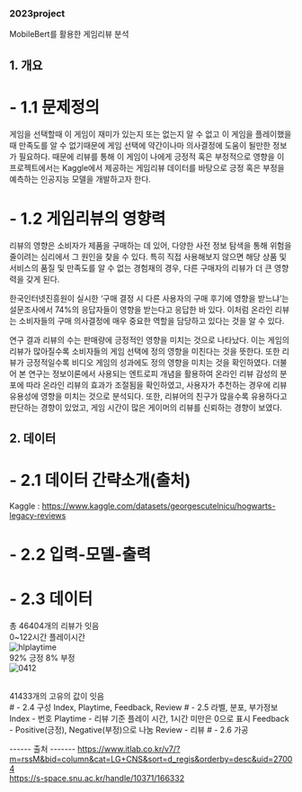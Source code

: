 ### 2023project
MobileBert를 활용한 게임리뷰 분석

## 1. 개요
 # - 1.1 문제정의
 게임을 선택할때 이 게임이 재미가 있는지 또는 없는지 알 수 없고 이 게임을 플레이했을때 만족도를 알 수 없기때문에 게임 선택에 약간이나마 의사결정에 도움이 될만한 정보가 필요하다.
 때문에 리뷰를 통해 이 게임이 나에게 긍정적 혹은 부정적으로 영향을 
 이 프로젝트에서는 Kaggle에서 제공하는 게임리뷰 데이터를 바탕으로 긍정 혹은 부정을 예측하는 인공지능 모델을 개발하고자 한다.
 
 # - 1.2 게임리뷰의 영향력
 
리뷰의 영향은 소비자가 제품을 구매하는 데 있어, 다양한 사전 정보 탐색을 통해 위험을 줄이려는 심리에서 그 원인을 찾을 수 있다. 특히 직접 사용해보지 않으면 해당 상품 및 서비스의 품질 및 만족도를 알 수 없는 경험재의 경우, 다른 구매자의 리뷰가 더 큰 영향력을 갖게 된다. 

한국인터넷진흥원이 실시한 ‘구매 결정 시 다른 사용자의 구매 후기에 영향을 받느냐’는 설문조사에서 74%의 응답자들이 영향을 받는다고 응답한 바 있다. 이처럼 온라인 리뷰는 소비자들의 구매 의사결정에 매우 중요한 역할을 담당하고 있다는 것을 알 수 있다.

 연구 결과 리뷰의 수는 판매량에 긍정적인 영향을 미치는 것으로 나타났다. 이는 게임의 리뷰가 많아질수록 소비자들의 게임 선택에 정의 영향을 미친다는 것을 뜻한다. 또한 리뷰가 긍정적일수록 비디오 게임의 성과에도 정의 영향을 미치는 것을 확인하였다. 더불어 본 연구는 정보이론에서 사용되는 엔트로피 개념을 활용하여 온라인 리뷰 감성의 분포에 따라 온라인 리뷰의 효과가 조절됨을 확인하였고, 사용자가 추천하는 경우에 리뷰 유용성에 영향을 미치는 것으로 분석되다. 
 또한, 리뷰어의 친구가 많을수록 유용하다고 판단하는 경향이 있었고, 게임 시간이 많은 게이머의 리뷰를 신뢰하는 경향이 보였다. 
 
## 2. 데이터
 # - 2.1 데이터 간략소개(출처)
  Kaggle : https://www.kaggle.com/datasets/georgescutelnicu/hogwarts-legacy-reviews
 # - 2.2 입력-모델-출력
 # - 2.3 데이터
  총 46404개의 리뷰가 잇음<br/>
  0~122시간 플레이시간<br/> ![hlplaytime](https://user-images.githubusercontent.com/79897716/231339975-de24721a-d26d-4bed-848d-761f1abf02c8.png)
<br/>
  92% 긍정 8% 부정<br/>![0412](https://user-images.githubusercontent.com/79897716/231343783-23bdc89d-f9f7-4aa2-9566-d004c62a2a9e.png)

<br/>
  41433개의 고유의 값이 잇음<br/>
 # - 2.4 구성
  Index, Playtime, Feedback, Review
 # - 2.5 라벨, 분포, 부가정보
  Index - 번호
  Playtime - 리뷰 기준 플레이 시간, 1시간 미만은 0으로 표시
  Feedback - Positive(긍정), Negative(부정)으로 나눔
  Review - 리뷰
 # - 2.6 가공


------ 출처 -------
https://www.itlab.co.kr/v7/?m=rssM&bid=column&cat=LG+CNS&sort=d_regis&orderby=desc&uid=27004 <br/>
https://s-space.snu.ac.kr/handle/10371/166332
